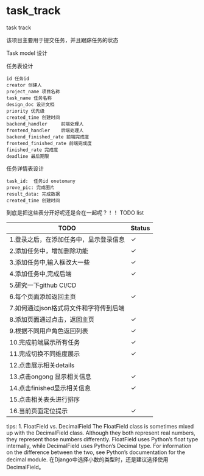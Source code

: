 # task_track
task track

该项目主要用于提交任务，并且跟踪任务的状态

Task model 设计

任务表设计
```
id 任务id 
creator 创建人 
project_name 项目名称
task_name 任务名称
design_doc 设计文档
priority 优先级
created_time 创建时间
backend_handler     前端处理人
frontend_handler    后端处理人
backend_finished_rate 前端完成度
frontend_finished_rate 前端完成度
finished_rate 完成度
deadline 最后期限
```

任务详情表设计
```
task_id:  任务id onetomany
prove_pic: 完成图片
result_data: 完成数据
created_time 创建时间
```


到底是把这些表分开好呢还是合在一起呢？！！
TODO list

|TODO|Status|
|-|-|
|1.登录之后，在添加任务中，显示登录信息|✓|
|2.添加任务中，增加删除功能|✓|
|3.添加任务中,输入框改大一些|✓|
|4.添加任务中,完成后端|✓|
|5.研究一下github CI/CD||
|6.每个页面添加返回主页|✓|
|7.如何通过json格式将文件和字符传到后端||
|8.添加页面通过点击，返回主页|✓|
|9.根据不同用户角色返回列表|✓|
|10.完成前端展示所有任务|✓|
|11.完成切换不同维度展示|✓|
|12.点击展示相关details||
|13.点击ongong 显示相关信息|✓|
|14.点击finished显示相关信息|✓|
|15.点击相关表头进行排序||
|16.当前页面定位提示|✓|


tips:
1. 
FloatField vs. DecimalField
The FloatField class is sometimes mixed up with the DecimalField class. Although they both represent real numbers, they represent those numbers differently. FloatField uses Python’s float type internally, while DecimalField uses Python’s Decimal type. For information on the difference between the two, see Python’s documentation for the decimal module.
在Django中选择小数的类型时，还是建议选择使用DecimalField。
